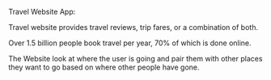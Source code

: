 Travel Website App:

Travel website provides travel reviews, trip fares, or a combination of both. 

Over 1.5 billion people book travel per year, 70% of which is done online.

The Website look at where the user is going and pair them with other places they want to go based on where other people have gone.